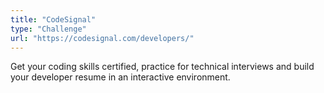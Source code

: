 ```yaml
---
title: "CodeSignal"
type: "Challenge"
url: "https://codesignal.com/developers/"
---
```


Get your coding skills certified, practice for technical interviews and build your developer resume in an interactive environment.

